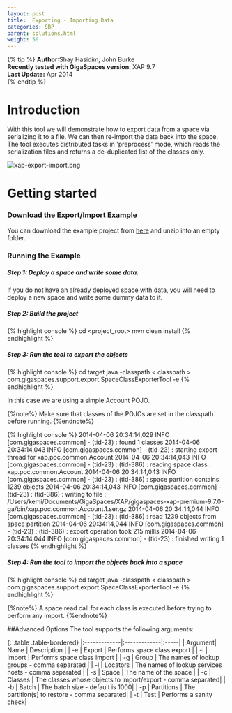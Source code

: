 ```yaml
---
layout: post
title:  Exporting - Importing Data
categories: SBP
parent: solutions.html
weight: 50
---
```



{% tip %}
 **Author**:Shay Hasidim, John Burke<br/>
 **Recently tested with GigaSpaces version**: XAP 9.7<br/>
 **Last Update:** Apr 2014<br/>
{% endtip %}

# Introduction

With this tool we will demonstrate how to export data from a space via serializing it to a file. We can then re-import the data back into the space. The tool executes distributed tasks in 'preprocess' mode, which reads the serialization files and returns a de-duplicated list of the classes only.


![xap-export-import.png](/attachment_files/import-export-tool.jpg)


# Getting started

### Download the Export/Import Example

You can download the example project from [here](/download_files/sbp/Export_Tool.zip) and unzip into an empty folder.


### Running the Example

##### Step 1: Deploy a space and write some data.
If you do not have an already deployed space with data, you will need to deploy a new space and write some dummy data to it.

##### Step 2: Build the project<br/>
{% highlight console %}
cd <project_root>
mvn clean install
{% endhighlight %}
 
##### Step 3:	Run the tool to export the objects<br/>
{% highlight console %}
cd target
java -classpath < classpath > com.gigaspaces.support.export.SpaceClassExporterTool -e
{% endhighlight %}



In this case we are using a simple Account POJO.


{%note%}
 Make sure that classes of the POJOs are set in the classpath before running.
{%endnote%}


{% highlight console %}
2014-04-06 20:34:14,029  INFO [com.gigaspaces.common] - (tid-23) : found 1 classes
2014-04-06 20:34:14,043  INFO [com.gigaspaces.common] - (tid-23) : starting export thread for xap.poc.common.Account
2014-04-06 20:34:14,043  INFO [com.gigaspaces.common] - (tid-23) : (tid-386) : reading space class : xap.poc.common.Account
2014-04-06 20:34:14,043  INFO [com.gigaspaces.common] - (tid-23) : (tid-386) : space partition contains 1239 objects
2014-04-06 20:34:14,043  INFO [com.gigaspaces.common] - (tid-23) : (tid-386) : writing to file : /Users/kemi/Documents/GigaSpaces/XAP/gigaspaces-xap-premium-9.7.0-ga/bin/xap.poc.common.Account.1.ser.gz
2014-04-06 20:34:14,044  INFO [com.gigaspaces.common] - (tid-23) : (tid-386) : read 1239 objects from space partition
2014-04-06 20:34:14,044  INFO [com.gigaspaces.common] - (tid-23) : (tid-386) : export operation took 215 millis
2014-04-06 20:34:14,044  INFO [com.gigaspaces.common] - (tid-23) : finished writing 1 classes
{% endhighlight %}

##### Step 4:	Run the tool to import the objects back into a space<br/>
{% highlight console %}
cd target
java -classpath < classpath > com.gigaspaces.support.export.SpaceClassExporterTool -e
{% endhighlight %}



{%note%}
A space read call for each class is executed before trying to perform any import.
{%endnote%}

##Advanced Options
The tool supports the following arguments:

{: .table .table-bordered}
|:-------------|:-------------|:-----|
| Argument| Name          	| Description |
| -e             | Export 			| Performs space class export | 
| -i             | Import    	  	| Performs space class import |
| -g             | Group		    | The names of lookup groups - comma separated |
| -l             | Locators		    | The names of lookup services hosts - comma separated |
| -s             | Space		    | The name of the space |
| -c             | Classes		    | The classes whose objects to import/export - comma separated|
| -b             | Batch		    | The batch size - default is 1000|
| -p             | Partitions	    | The partition(s) to restore - comma separated|
| -t             | Test			    | Performs a sanity check|